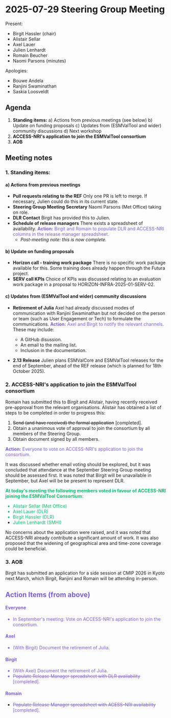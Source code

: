 # 2025-07-29 Steering Group Meeting

Present:
- Birgit Hassler (chair)
- Alistair Sellar
- Axel Lauer
- Julien Lenhardt
- Romain Beucher
- Naomi Parsons (minutes)

Apologies:
- Bouwe Andela
- Ranjini Swaminathan
- Saskia Loosveldt


## Agenda

1. **Standing items:**
    a) Actions from previous meetings (see below)
    b) Update on funding proposals
    c) Updates from (ESMValTool and wider) community discussions
    d) Next workshop
2. **ACCESS-NRI's application to join the ESMValTool consortium**
3. **AOB**


## Meeting notes

### 1. Standing items:

#### a) Actions from previous meetings

- **Pull requests relating to the REF**
Only one PR is left to merge. If necessary, Julien could do this in its current state.
- **Steering Group Meeting Secretary**
Naomi Parsons (Met Office) taking on role.
- **DLR Contact**
Birgit has provided this to Julien.
- **Schedule of release managers**
There exists a spreadsheet of availability.
    <font color="#7D5DD7"><strong>Action:</strong> Birgit and Romain to populate DLR and  ACCESS-NRI columns in the release manager spreadsheet.</font>
   - *Post-meeting note: this is now complete.*

#### b) Update on funding proposals

- **Horizon call - training work package**
There is no specific work package available for this. Some training does already happen through the Futura project.
- **SERV call KPIs**
Choice of KPIs was discussed relating to an evaluation work package in a proposal to HORIZON-INFRA-2025-01-SERV-02.

#### c) Updates from (ESMValTool and wider) community discussions

- **Retirement of Julia**
Axel had already discussed modes of communication with Ranjini Swaminathan but not decided on the person or team (such as User Engagement or Tech) to formulate the communications.
<font color="#7D5DD7"><strong>Action:</strong> Axel and Birgit to notify the relevant channels.</font> These may include:
   - A GitHub disussion.
   - An email to the mailing list.
   - Inclusion in the documentation.

- **2.13 Release** Julien plans ESMValCore and ESMValTool releases for the end of September, ahead of the REF release (which is planned for 18th October 2025).

### 2. ACCESS-NRI's application to join the ESMValTool consortium

Romain has submitted this to Birgit and Alistair, having recently received pre-approval from the relevant organisations. Alistair has obtained a list of steps to be completed in order to progress this:

1. ~~Send (and have received) the formal application~~ [completed].
2. Obtain a unanimous vote of approval to join the consortium by all members of the Steering Group.
3. Obtain document signed by all members.

<font color="#7D5DD7"><strong>Action:</strong> Everyone to vote on ACCESS-NRI's application to join the consortium.</font>

It was discussed whether email voting should be explored, but it was concluded that attendance at the September Steering Group meeting should be assessed first. It was noted that Birgit will be unavailable in September, but Axel will be be present to represent DLR.

<font color="#0BBC6F"><strong>At today's meeting the following members voted in favour of ACCESS-NRI joining the ESMValTool Consortium:</strong>
- Alistair Sellar (Met Office)
- Axel Lauer (DLR)
- Birgit Hassler (DLR)
- Julien Lenhardt (SMHI)</font>
    
No concerns about the application were raised, and it was noted that ACCESS-NRI already contribute a significant amount of work. It was also proposed that the widening of geographical area and time-zone coverage could be beneficial.


### 3. AOB

Birgit has submitted an application for a side session at CMIP 2026 in Kyoto next March, which Birgit, Ranjini and Romain will be attending in-person.


## <font color="#7D5DD7">Action Items (from above)

#### Everyone
- In September's meeting: Vote on ACCESS-NRI's application to join the consortium.
#### Axel
- (With Birgit) Document the retirement of Julia.
#### Birgit
- (With Axel) Document the retirement of Julia.
- ~~Populate Release Manager spreadsheet with DLR availability~~ [completed].
#### Romain
- ~~Populate Release Manager spreadsheet with ACESS-NRI availability~~ [completed].</font>

